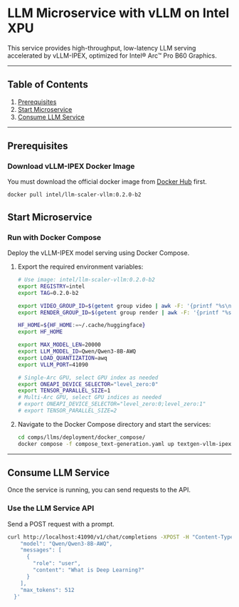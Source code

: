 # LLM Microservice with vLLM on Intel XPU

This service provides high-throughput, low-latency LLM serving accelerated by vLLM-IPEX, optimized for Intel® Arc™ Pro B60 Graphics.

---

## Table of Contents

1. [Prerequisites](#prerequisites)
2. [Start Microservice](#start-microservice)
3. [Consume LLM Service](#consume-llm-service)

---

## Prerequisites

### Download vLLM-IPEX Docker Image

You must download the official docker image from [Docker Hub](https://hub.docker.com/r/intel/llm-scaler-vllm) first.

```bash
docker pull intel/llm-scaler-vllm:0.2.0-b2
```

## Start Microservice

### Run with Docker Compose

Deploy the vLLM-IPEX model serving using Docker Compose.

1.  Export the required environment variables:

    ```bash
    # Use image: intel/llm-scaler-vllm:0.2.0-b2
    export REGISTRY=intel
    export TAG=0.2.0-b2

    export VIDEO_GROUP_ID=$(getent group video | awk -F: '{printf "%s\n", $3}')
    export RENDER_GROUP_ID=$(getent group render | awk -F: '{printf "%s\n", $3}')

    HF_HOME=${HF_HOME:=~/.cache/huggingface}
    export HF_HOME

    export MAX_MODEL_LEN=20000
    export LLM_MODEL_ID=Qwen/Qwen3-8B-AWQ
    export LOAD_QUANTIZATION=awq
    export VLLM_PORT=41090

    # Single-Arc GPU, select GPU index as needed
    export ONEAPI_DEVICE_SELECTOR="level_zero:0"
    export TENSOR_PARALLEL_SIZE=1
    # Multi-Arc GPU, select GPU indices as needed
    # export ONEAPI_DEVICE_SELECTOR="level_zero:0;level_zero:1"
    # export TENSOR_PARALLEL_SIZE=2
    ```

2.  Navigate to the Docker Compose directory and start the services:
    ```bash
    cd comps/llms/deployment/docker_compose/
    docker compose -f compose_text-generation.yaml up textgen-vllm-ipex-service -d
    ```

---

## Consume LLM Service

Once the service is running, you can send requests to the API.

### Use the LLM Service API

Send a POST request with a prompt.

```bash
curl http://localhost:41090/v1/chat/completions -XPOST -H "Content-Type: application/json" -d '{
    "model": "Qwen/Qwen3-8B-AWQ",
    "messages": [
      {
        "role": "user",
        "content": "What is Deep Learning?"
      }
    ],
    "max_tokens": 512
  }'
```
